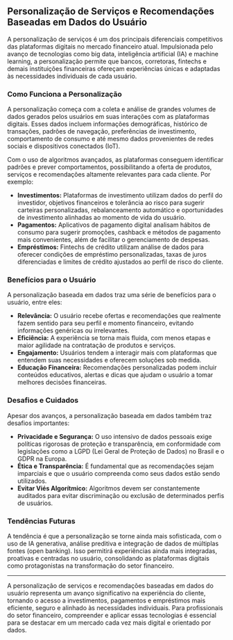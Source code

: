 ## Personalização de Serviços e Recomendações Baseadas em Dados do Usuário

A personalização de serviços é um dos principais diferenciais competitivos das plataformas digitais no mercado financeiro atual. Impulsionada pelo avanço de tecnologias como big data, inteligência artificial (IA) e machine learning, a personalização permite que bancos, corretoras, fintechs e demais instituições financeiras ofereçam experiências únicas e adaptadas às necessidades individuais de cada usuário.

### Como Funciona a Personalização

A personalização começa com a coleta e análise de grandes volumes de dados gerados pelos usuários em suas interações com as plataformas digitais. Esses dados incluem informações demográficas, histórico de transações, padrões de navegação, preferências de investimento, comportamento de consumo e até mesmo dados provenientes de redes sociais e dispositivos conectados (IoT).

Com o uso de algoritmos avançados, as plataformas conseguem identificar padrões e prever comportamentos, possibilitando a oferta de produtos, serviços e recomendações altamente relevantes para cada cliente. Por exemplo:

- **Investimentos:** Plataformas de investimento utilizam dados do perfil do investidor, objetivos financeiros e tolerância ao risco para sugerir carteiras personalizadas, rebalanceamento automático e oportunidades de investimento alinhadas ao momento de vida do usuário.
- **Pagamentos:** Aplicativos de pagamento digital analisam hábitos de consumo para sugerir promoções, cashback e métodos de pagamento mais convenientes, além de facilitar o gerenciamento de despesas.
- **Empréstimos:** Fintechs de crédito utilizam análise de dados para oferecer condições de empréstimo personalizadas, taxas de juros diferenciadas e limites de crédito ajustados ao perfil de risco do cliente.

### Benefícios para o Usuário

A personalização baseada em dados traz uma série de benefícios para o usuário, entre eles:

- **Relevância:** O usuário recebe ofertas e recomendações que realmente fazem sentido para seu perfil e momento financeiro, evitando informações genéricas ou irrelevantes.
- **Eficiência:** A experiência se torna mais fluida, com menos etapas e maior agilidade na contratação de produtos e serviços.
- **Engajamento:** Usuários tendem a interagir mais com plataformas que entendem suas necessidades e oferecem soluções sob medida.
- **Educação Financeira:** Recomendações personalizadas podem incluir conteúdos educativos, alertas e dicas que ajudam o usuário a tomar melhores decisões financeiras.

### Desafios e Cuidados

Apesar dos avanços, a personalização baseada em dados também traz desafios importantes:

- **Privacidade e Segurança:** O uso intensivo de dados pessoais exige políticas rigorosas de proteção e transparência, em conformidade com legislações como a LGPD (Lei Geral de Proteção de Dados) no Brasil e o GDPR na Europa.
- **Ética e Transparência:** É fundamental que as recomendações sejam imparciais e que o usuário compreenda como seus dados estão sendo utilizados.
- **Evitar Viés Algorítmico:** Algoritmos devem ser constantemente auditados para evitar discriminação ou exclusão de determinados perfis de usuários.

### Tendências Futuras

A tendência é que a personalização se torne ainda mais sofisticada, com o uso de IA generativa, análise preditiva e integração de dados de múltiplas fontes (open banking). Isso permitirá experiências ainda mais integradas, proativas e centradas no usuário, consolidando as plataformas digitais como protagonistas na transformação do setor financeiro.

---

A personalização de serviços e recomendações baseadas em dados do usuário representa um avanço significativo na experiência do cliente, tornando o acesso a investimentos, pagamentos e empréstimos mais eficiente, seguro e alinhado às necessidades individuais. Para profissionais do setor financeiro, compreender e aplicar essas tecnologias é essencial para se destacar em um mercado cada vez mais digital e orientado por dados.